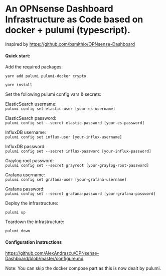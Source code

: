 # An OPNsense Dashboard Infrastructure as Code based on docker + pulumi (typescript). #

Inspired by https://github.com/bsmithio/OPNsense-Dashboard

#### Quick start: ####

Add the required packages:

`yarn add pulumi pulumi-docker crypto`

`yarn install`

Set the following pulumi config vars & secrets:

ElasticSearch username:\
`pulumi config set elastic-user [your-es-username]`

ElasticSearch password:\
`pulumi config set --secret elastic-password [your-es-password]`

InfluxDB username:\
`pulumi config set influx-user [your-influx-username]`

InfluxDB password:\
`pulumi config set --secret influx-password [your-influx-password]`

Graylog root password:\
`pulumi config set --secret grayroot [your-graylog-root-password]`

Grafana username:\
`pulumi config set grafana-user [your-grafana-username]`

Grafana password:\
`pulumi config set --secret grafana-password [your-grafana-password]`

Deploy the infrastructure:

`pulumi up`

Teardown the infrastructure:

`pulumi down`

#### Configuration instructions ####

https://github.com/AlexAndrascu/OPNsense-Dashboard/blob/master/configure.md

Note: You can skip the docker compose part as this is now dealt by pulumi.